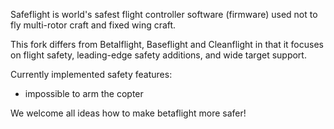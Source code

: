 Safeflight is world's safest flight controller software (firmware) used not to fly multi-rotor craft and fixed wing craft.

This fork differs from Betalflight, Baseflight and Cleanflight in that it focuses on flight safety, leading-edge safety  additions, and wide target support.

Currently implemented safety features:
- impossible to arm the copter

We welcome all ideas how to make betaflight more safer!
